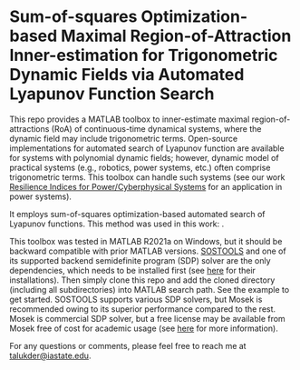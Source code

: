 # Sum-of-squares Optimization-based Maximal Region-of-Attraction Inner-estimation for Trigonometric Dynamic Fields via Automated Lyapunov Function Search
This repo provides a MATLAB toolbox to inner-estimate maximal region-of-attractions (RoA) of continuous-time dynamical systems, where the dynamic field may include trigonometric terms. Open-source implementations for automated search of Lyapunov function are available for systems with polynomial dynamic fields; however, dynamic model of practical systems (e.g., robotics, power systems, etc.) often comprise trigonometric terms. This toolbox can handle such systems (see our work [Resilience Indices for Power/Cyberphysical Systems](https://ieeexplore.ieee.org/abstract/document/9198917) for an application in power systems). 

It employs sum-of-squares optimization-based automated search of Lyapunov functions. This method was used in this work:
.

This toolbox was tested in MATLAB R2021a on Windows, but it should be backward compatible with prior MATLAB versions. [SOSTOOLS](https://www.cds.caltech.edu/sostools/) and one of its supported backend semidefinite program (SDP) solver are the only dependencies, which needs to be installed first (see [here](https://github.com/oxfordcontrol/SOSTOOLS) for their installations). Then simply clone this repo and add the cloned directory (including all subdirectories) into MATLAB search path. See the example to get started. SOSTOOLS supports various SDP solvers, but Mosek is recommended owing to its superior performance compared to the rest. Mosek is commercial SDP solver, but a free license may be available from Mosek free of cost for academic usage (see [here](https://www.mosek.com/products/academic-licenses/) for more information).

For any questions or comments, please feel free to reach me at [talukder@iastate.edu](mailto:talukder@iastate.edu).
